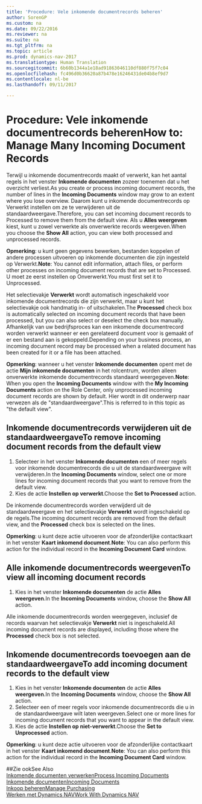 ```yaml
---
title: 'Procedure: Vele inkomende documentrecords beheren'
author: SorenGP
ms.custom: na
ms.date: 09/22/2016
ms.reviewer: na
ms.suite: na
ms.tgt_pltfrm: na
ms.topic: article
ms.prod: dynamics-nav-2017
ms.translationtype: Human Translation
ms.sourcegitcommit: 6b60b1344a1e18ad91863046110df880f75f7c04
ms.openlocfilehash: fc496d0b36620a87b478e16246431de04b8ef9d7
ms.contentlocale: nl-be
ms.lasthandoff: 09/11/2017

---
```


# <a name="how-to-manage-many-incoming-document-records"></a><span data-ttu-id="1411b-102">Procedure: Vele inkomende documentrecords beheren</span><span class="sxs-lookup"><span data-stu-id="1411b-102">How to: Manage Many Incoming Document Records</span></span>
<span data-ttu-id="1411b-103">Terwijl u inkomende documentrecords maakt of verwerkt, kan het aantal regels in het venster **Inkomende documenten** zozeer toenemen dat u het overzicht verliest.</span><span class="sxs-lookup"><span data-stu-id="1411b-103">As you create or process incoming document records, the number of lines in the **Incoming Documents** window may grow to an extent where you lose overview.</span></span> <span data-ttu-id="1411b-104">Daarom kunt u inkomende documentrecords op Verwerkt instellen om ze te verwijderen uit de standaardweergave.</span><span class="sxs-lookup"><span data-stu-id="1411b-104">Therefore, you can set incoming document records to Processed to remove them from the default view.</span></span> <span data-ttu-id="1411b-105">Als u **Alles weergeven** kiest, kunt u zowel verwerkte als onverwerkte records weergeven.</span><span class="sxs-lookup"><span data-stu-id="1411b-105">When you choose the **Show All** action, you can view both processed and unprocessed records.</span></span>

<span data-ttu-id="1411b-106">**Opmerking**: u kunt geen gegevens bewerken, bestanden koppelen of andere processen uitvoeren op inkomende documenten die zijn ingesteld op Verwerkt.</span><span class="sxs-lookup"><span data-stu-id="1411b-106">**Note**: You cannot edit information, attach files, or perform other processes on incoming document records that are set to Processed.</span></span> <span data-ttu-id="1411b-107">U moet ze eerst instellen op Onverwerkt.</span><span class="sxs-lookup"><span data-stu-id="1411b-107">You must first set it to Unprocessed.</span></span>

<span data-ttu-id="1411b-108">Het selectievakje **Verwerkt** wordt automatisch ingeschakeld voor inkomende documentrecords die zijn verwerkt, maar u kunt het selectievakje ook handmatig in- of uitschakelen.</span><span class="sxs-lookup"><span data-stu-id="1411b-108">The **Processed** check box is automatically selected on incoming document records that have been processed, but you can also select or deselect the check box manually.</span></span> <span data-ttu-id="1411b-109">Afhankelijk van uw bedrijfsproces kan een inkomende documentrecord worden verwerkt wanneer er een gerelateerd document voor is gemaakt of er een bestand aan is gekoppeld.</span><span class="sxs-lookup"><span data-stu-id="1411b-109">Depending on your business process, an incoming document record may be processed when a related document has been created for it or a file has been attached.</span></span>

<span data-ttu-id="1411b-110">**Opmerking**: wanneer u het venster **Inkomende documenten** opent met de actie **Mijn inkomende documenten** in het rolcentrum, worden alleen onverwerkte inkomende documentrecords standaard weergegeven.</span><span class="sxs-lookup"><span data-stu-id="1411b-110">**Note**: When you open the **Incoming Documents** window with the **My Incoming Documents** action on the Role Center, only unprocessed incoming document records are shown by default.</span></span> <span data-ttu-id="1411b-111">Hier wordt in dit onderwerp naar verwezen als de "standaardweergave".</span><span class="sxs-lookup"><span data-stu-id="1411b-111">This is referred to in this topic as "the default view".</span></span>

## <a name="to-remove-incoming-document-records-from-the-default-view"></a><span data-ttu-id="1411b-112">Inkomende documentrecords verwijderen uit de standaardweergave</span><span class="sxs-lookup"><span data-stu-id="1411b-112">To remove incoming document records from the default view</span></span>
1. <span data-ttu-id="1411b-113">Selecteer in het venster **Inkomende documenten** een of meer regels voor inkomende documentrecords die u uit de standaardweergave wilt verwijderen.</span><span class="sxs-lookup"><span data-stu-id="1411b-113">In the **Incoming Documents** window, select one or more lines for incoming document records that you want to remove from the default view.</span></span>
2. <span data-ttu-id="1411b-114">Kies de actie **Instellen op verwerkt**.</span><span class="sxs-lookup"><span data-stu-id="1411b-114">Choose the **Set to Processed** action.</span></span>

<span data-ttu-id="1411b-115">De inkomende documentrecords worden verwijderd uit de standaardweergave en het selectievakje **Verwerkt** wordt ingeschakeld op de regels.</span><span class="sxs-lookup"><span data-stu-id="1411b-115">The incoming document records are removed from the default view, and the **Processed** check box is selected on the lines.</span></span>

<span data-ttu-id="1411b-116">**Opmerking**: u kunt deze actie uitvoeren voor de afzonderlijke contactkaart in het venster **Kaart inkomend document**.</span><span class="sxs-lookup"><span data-stu-id="1411b-116">**Note**: You can also perform this action for the individual record in the **Incoming Document Card** window.</span></span> 

## <a name="to-view-all-incoming-document-records"></a><span data-ttu-id="1411b-117">Alle inkomende documentrecords weergeven</span><span class="sxs-lookup"><span data-stu-id="1411b-117">To view all incoming document records</span></span>
1. <span data-ttu-id="1411b-118">Kies in het venster **Inkomende documenten** de actie **Alles weergeven**.</span><span class="sxs-lookup"><span data-stu-id="1411b-118">In the **Incoming Documents** window, choose the **Show All** action.</span></span>

<span data-ttu-id="1411b-119">Alle inkomende documentrecords worden weergegeven, inclusief de records waarvan het selectievakje **Verwerkt** niet is ingeschakeld.</span><span class="sxs-lookup"><span data-stu-id="1411b-119">All incoming document records are displayed, including those where the **Processed** check box is not selected.</span></span>

## <a name="to-add-incoming-document-records-to-the-default-view"></a><span data-ttu-id="1411b-120">Inkomende documentrecords toevoegen aan de standaardweergave</span><span class="sxs-lookup"><span data-stu-id="1411b-120">To add incoming document records to the default view</span></span>
1. <span data-ttu-id="1411b-121">Kies in het venster **Inkomende documenten** de actie **Alles weergeven**.</span><span class="sxs-lookup"><span data-stu-id="1411b-121">In the **Incoming Documents** window, choose the **Show All** action.</span></span>
2. <span data-ttu-id="1411b-122">Selecteer een of meer regels voor inkomende documentrecords die u in de standaardweergave wilt laten weergeven.</span><span class="sxs-lookup"><span data-stu-id="1411b-122">Select one or more lines for incoming document records that you want to appear in the default view.</span></span>
3. <span data-ttu-id="1411b-123">Kies de actie **Instellen op niet-verwerkt**.</span><span class="sxs-lookup"><span data-stu-id="1411b-123">Choose the **Set to Unprocessed** action.</span></span>  

<span data-ttu-id="1411b-124">**Opmerking**: u kunt deze actie uitvoeren voor de afzonderlijke contactkaart in het venster **Kaart inkomend document**.</span><span class="sxs-lookup"><span data-stu-id="1411b-124">**Note**: You can also perform this action for the individual record in the **Incoming Document Card** window.</span></span>
     
##<a name="see-also"></a><span data-ttu-id="1411b-125">Zie ook</span><span class="sxs-lookup"><span data-stu-id="1411b-125">See Also</span></span>  
[<span data-ttu-id="1411b-126">Inkomende documenten verwerken</span><span class="sxs-lookup"><span data-stu-id="1411b-126">Process Incoming Documents</span></span>](across-process-income-documents.md)  
[<span data-ttu-id="1411b-127">Inkomende documenten</span><span class="sxs-lookup"><span data-stu-id="1411b-127">Incoming Documents</span></span>](across-income-documents.md)  
[<span data-ttu-id="1411b-128">Inkoop beheren</span><span class="sxs-lookup"><span data-stu-id="1411b-128">Manage Purchasing</span></span>](purchasing-manage-purchasing.md)  
[<span data-ttu-id="1411b-129">Werken met Dynamics NAV</span><span class="sxs-lookup"><span data-stu-id="1411b-129">Work With Dynamics NAV</span></span>](ui-work-product.md)

